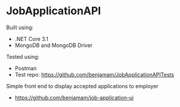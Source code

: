 # JobApplicationAPI
Built using:
- .NET Core 3.1
- MongoDB and MongoDB Driver

Tested using:
- Postman
- Test repo: https://github.com/benjamam/JobApplicationAPITests

Simple front end to display accepted applications to employer
- https://github.com/benjamam/job-application-ui
